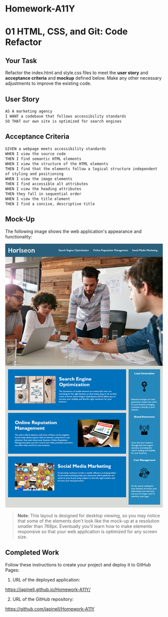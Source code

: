 # Homework-A11Y

# 01 HTML, CSS, and Git: Code Refactor

## Your Task

Refactor the index.html and style.css files to meet the **user story** and **acceptance criteria** and **mockup** defined below. Make any other necessary adjustments to improve the existing code.

## User Story

```
AS A marketing agency
I WANT a codebase that follows accessibility standards
SO THAT our own site is optimized for search engines
```

## Acceptance Criteria

```
GIVEN a webpage meets accessibility standards
WHEN I view the source code
THEN I find semantic HTML elements
WHEN I view the structure of the HTML elements
THEN I find that the elements follow a logical structure independent of styling and positioning
WHEN I view the image elements
THEN I find accessible alt attributes
WHEN I view the heading attributes
THEN they fall in sequential order
WHEN I view the title element
THEN I find a concise, descriptive title
```

## Mock-Up

The following image shows the web application's appearance and functionality:

![The Horiseon webpage includes a navigation bar, a header image, and cards with text and images at the bottom of the page.](./assets/images/01-html-css-git-homework-demo.png)

> **Note**: This layout is designed for desktop viewing, so you may notice that some of the elements don't look like the mock-up at a resolution smaller than 768px. Eventually you'll learn how to make elements responsive so that your web application is optimized for any screen size.

## Completed Work

Follow these instructions to create your project and deploy it to GitHub Pages:

1. URL of the deployed application:

https://japinell.github.io/Homework-A11Y/

2. URL of the GitHub repository:

https://github.com/japinell/Homework-A11Y
